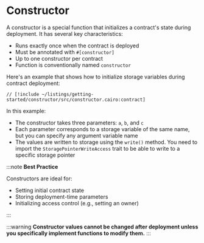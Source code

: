 # Constructor

A constructor is a special function that initializes a contract's state during deployment. It has several key characteristics:

- Runs exactly once when the contract is deployed
- Must be annotated with `#[constructor]`
- Up to one constructor per contract
- Function is conventionally named `constructor`

Here's an example that shows how to initialize storage variables during contract deployment:

```cairo
// [!include ~/listings/getting-started/constructor/src/constructor.cairo:contract]
```

In this example:

- The constructor takes three parameters: `a`, `b`, and `c`
- Each parameter corresponds to a storage variable of the same name, but you can specify any argument variable name
- The values are written to storage using the `write()` method. You need to import the `StoragePointerWriteAccess` trait to be able to write to a specific storage pointer

:::note
**Best Practice**

Constructors are ideal for:

- Setting initial contract state
- Storing deployment-time parameters
- Initializing access control (e.g., setting an owner)

:::

:::warning
**Constructor values cannot be changed after deployment unless you specifically implement functions to modify them.**
:::
